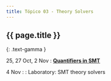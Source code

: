 ```yaml
---
title: Tópico 03 - Theory Solvers
---
```


## {{ page.title }}
{: .text-gamma }

25, 27 Oct, 2 Nov
: [**Quantifiers in SMT**](https://hanielbarbosa.com/talks/sat-smt-school2024.pdf)

4 Nov
: : Laboratory: SMT theory solvers

